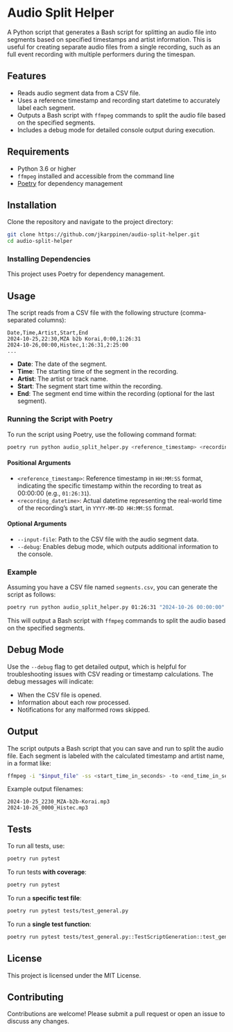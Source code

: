 
# Audio Split Helper

A Python script that generates a Bash script for splitting an audio file into segments based on specified timestamps and artist information. This is useful for creating separate audio files from a single recording, such as an full event recording with multiple performers during the timespan.

## Features
- Reads audio segment data from a CSV file.
- Uses a reference timestamp and recording start datetime to accurately label each segment.
- Outputs a Bash script with `ffmpeg` commands to split the audio file based on the specified segments.
- Includes a debug mode for detailed console output during execution.

## Requirements
- Python 3.6 or higher
- `ffmpeg` installed and accessible from the command line
- [Poetry](https://python-poetry.org/) for dependency management

## Installation

Clone the repository and navigate to the project directory:

```bash
git clone https://github.com/jkarppinen/audio-split-helper.git
cd audio-split-helper
```

### Installing Dependencies

This project uses Poetry for dependency management.

## Usage

The script reads from a CSV file with the following structure (comma-separated columns):

```plaintext
Date,Time,Artist,Start,End
2024-10-25,22:30,MZA b2b Korai,0:00,1:26:31
2024-10-26,00:00,Histec,1:26:31,2:25:00
...
```

- **Date**: The date of the segment.
- **Time**: The starting time of the segment in the recording.
- **Artist**: The artist or track name.
- **Start**: The segment start time within the recording.
- **End**: The segment end time within the recording (optional for the last segment).

### Running the Script with Poetry

To run the script using Poetry, use the following command format:

```bash
poetry run python audio_split_helper.py <reference_timestamp> <recording_datetime> --input-file <path_to_csv> [--debug]
```

#### Positional Arguments

- `<reference_timestamp>`: Reference timestamp in `HH:MM:SS` format, indicating the specific timestamp within the recording to treat as 00:00:00 (e.g., `01:26:31`).
- `<recording_datetime>`: Actual datetime representing the real-world time of the recording’s start, in `YYYY-MM-DD HH:MM:SS` format.

#### Optional Arguments

- `--input-file`: Path to the CSV file with the audio segment data.
- `--debug`: Enables debug mode, which outputs additional information to the console.

### Example

Assuming you have a CSV file named `segments.csv`, you can generate the script as follows:

```bash
poetry run python audio_split_helper.py 01:26:31 "2024-10-26 00:00:00" --input-file segments.csv --debug
```

This will output a Bash script with `ffmpeg` commands to split the audio based on the specified segments.

## Debug Mode

Use the `--debug` flag to get detailed output, which is helpful for troubleshooting issues with CSV reading or timestamp calculations. The debug messages will indicate:
- When the CSV file is opened.
- Information about each row processed.
- Notifications for any malformed rows skipped.

## Output

The script outputs a Bash script that you can save and run to split the audio file. Each segment is labeled with the calculated timestamp and artist name, in a format like:

```bash
ffmpeg -i "$input_file" -ss <start_time_in_seconds> -to <end_time_in_seconds> -c:a copy "<output_file>.mp3"
```

Example output filenames:

```plaintext
2024-10-25_2230_MZA-b2b-Korai.mp3
2024-10-26_0000_Histec.mp3
```

## Tests

To run all tests, use:

```sh
poetry run pytest
```

To run tests **with coverage**:

```sh
poetry run pytest
```

To run a **specific test file**:

```sh
poetry run pytest tests/test_general.py
```

To run a **single test function**:

```sh
poetry run pytest tests/test_general.py::TestScriptGeneration::test_generate_script_invalid_csv
```

## License
This project is licensed under the MIT License.

## Contributing
Contributions are welcome! Please submit a pull request or open an issue to discuss any changes.

